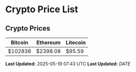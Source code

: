 # Crypto Price List

## Crypto Prices
| Bitcoin | Ethereum | Litecoin |
| ------- | -------- | -------- |
| $102838 | $2398.08 | $95.59 |
**Last Updated:** 2025-05-19 07:43 UTC
**Last Updated:** $DATE$
